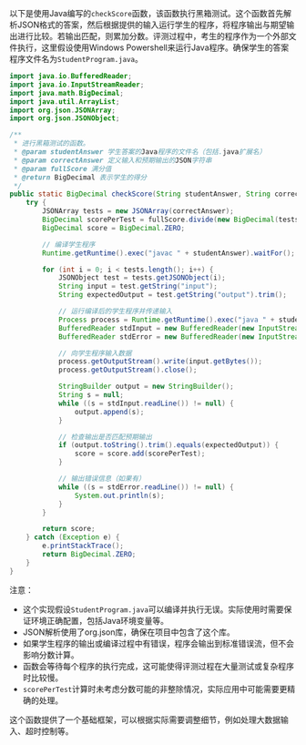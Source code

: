 [//]: # (WARNING: This code was generated using LLM &#40;Language Model&#41; and has not been tested.)

[//]: # (It is provided for reference purposes only and should not be used in production without proper testing.)

[//]: # ()
[//]: # (警告：此代码是使用 LLM（语言模型）生成的，尚未经过测试。 )

[//]: # (仅供参考，请勿在生产环境中使用，需进行适当的测试。)


以下是使用Java编写的`checkScore`函数，该函数执行黑箱测试。这个函数首先解析JSON格式的答案，然后根据提供的输入运行学生的程序，将程序输出与期望输出进行比较。若输出匹配，则累加分数。评测过程中，考生的程序作为一个外部文件执行，这里假设使用Windows Powershell来运行Java程序。确保学生的答案程序文件名为`StudentProgram.java`。

```java
import java.io.BufferedReader;
import java.io.InputStreamReader;
import java.math.BigDecimal;
import java.util.ArrayList;
import org.json.JSONArray;
import org.json.JSONObject;

/**
 * 进行黑箱测试的函数。
 * @param studentAnswer 学生答案的Java程序的文件名（包括.java扩展名）
 * @param correctAnswer 定义输入和预期输出的JSON字符串
 * @param fullScore 满分值
 * @return BigDecimal 表示学生的得分
 */
public static BigDecimal checkScore(String studentAnswer, String correctAnswer, BigDecimal fullScore) {
    try {
        JSONArray tests = new JSONArray(correctAnswer);
        BigDecimal scorePerTest = fullScore.divide(new BigDecimal(tests.length()));
        BigDecimal score = BigDecimal.ZERO;

        // 编译学生程序
        Runtime.getRuntime().exec("javac " + studentAnswer).waitFor();

        for (int i = 0; i < tests.length(); i++) {
            JSONObject test = tests.getJSONObject(i);
            String input = test.getString("input");
            String expectedOutput = test.getString("output").trim();

            // 运行编译后的学生程序并传递输入
            Process process = Runtime.getRuntime().exec("java " + studentAnswer.replace(".java", ""));
            BufferedReader stdInput = new BufferedReader(new InputStreamReader(process.getInputStream()));
            BufferedReader stdError = new BufferedReader(new InputStreamReader(process.getErrorStream()));

            // 向学生程序输入数据
            process.getOutputStream().write(input.getBytes());
            process.getOutputStream().close();

            StringBuilder output = new StringBuilder();
            String s = null;
            while ((s = stdInput.readLine()) != null) {
                output.append(s);
            }

            // 检查输出是否匹配预期输出
            if (output.toString().trim().equals(expectedOutput)) {
                score = score.add(scorePerTest);
            }

            // 输出错误信息（如果有）
            while ((s = stdError.readLine()) != null) {
                System.out.println(s);
            }
        }

        return score;
    } catch (Exception e) {
        e.printStackTrace();
        return BigDecimal.ZERO;
    }
}
```

注意：
- 这个实现假设`StudentProgram.java`可以编译并执行无误。实际使用时需要保证环境正确配置，包括Java环境变量等。
- JSON解析使用了org.json库，确保在项目中包含了这个库。
- 如果学生程序的输出或编译过程中有错误，程序会输出到标准错误流，但不会影响分数计算。
- 函数会等待每个程序的执行完成，这可能使得评测过程在大量测试或复杂程序时比较慢。
- `scorePerTest`计算时未考虑分数可能的非整除情况，实际应用中可能需要更精确的处理。

这个函数提供了一个基础框架，可以根据实际需要调整细节，例如处理大数据输入、超时控制等。